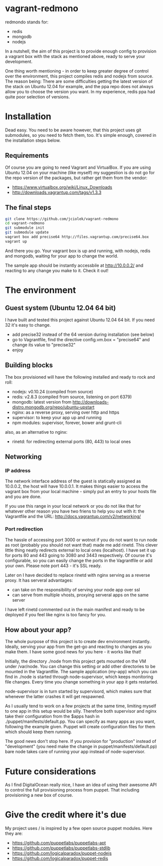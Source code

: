 vagrant-redmono
===============

redmondo stands for:
- redis
- mongodb
- nodejs

In a nutshell, the aim of this project is to provide enough config to provision a vagrant box with the stack as mentioned above, ready to serve your development.

One thing worth mentioning - in order to keep greater degree of control over the environment, this project compiles redis and nodejs from source. The reason being: There are some difficulties getting the latest version of the stack on Ubuntu 12.04 for example, and the ppa repo does not always allow you to choose the version you want. In my experience, redis ppa had quite poor selection of versions.

# Installation
Dead easy. You need to be aware however, that this project uses git submodules, so you need to fetch them, too. It's simple enough, covered in the installation steps below.

## Requirements
Of course you are going to need Vagrant and VirtualBox. If you are using Ubuntu 12.04 on your machine (like myself) my suggestion is do not go for the repo version of the packages, but rather get them from the vendor:
- https://www.virtualbox.org/wiki/Linux_Downloads
- http://downloads.vagrantup.com/tags/v1.3.3

## The final steps
```bash
git clone https://github.com/jciolek/vagrant-redmono
cd vagrant-redmono
git submodule init
git submodule update
vagrant box add precise64 http://files.vagrantup.com/precise64.box
vagrant up
```
And there you go. Your vagrant box is up and running, with nodejs, redis and mongodb, waiting for your app to change the world.

The sample app should be instantly accessbile at http://10.0.0.2/ and reacting to any change you make to it. Check it out!

# The environment

## Guest system (Ubuntu 12.04 64 bit)
I have built and tested this project against Ubuntu 12.04 64 bit. If you need 32 it's easy to change.
- add precise32 instead of the 64 version during installation (see below)
- go to Vagrantfile, find the directive config.vm.box = "precise64" and change its value to "precise32"
- enjoy


## Building blocks
The box provisioned will have the following installed and ready to rock and roll:

- nodejs: v0.10.24 (compiled from source)
- redis: v2.8.3 (compiled from source, listening on port 6379)
- mongodb: latest version from http://downloads-distro.mongodb.org/repo/ubuntu-upstart
- nginx: as a reverse proxy, serving over http and https
- supervisor: to keep your app up and running
- npm modules: supervisor, forever, bower and grunt-cli

also, as an alternative to nginx:
- rinetd: for redirecting external ports (80, 443) to local ones

## Networking
### IP address
The network interface address of the guest is statically assigned as 10.0.0.2, the host will have 10.0.0.1. It makes things easier to access the vagrant box from your local machine - simply put an entry to your hosts file and you are done.

If you use this range in your local network or you do not like that for whatever other reason you have two friens to help you out with it: the Vagrantfile and the URL: http://docs.vagrantup.com/v2/networking/

### Port redirection
The hassle of accessing port 3000 or wotnot if you do not want to run node as root (probably you should not want that) made me add rinetd. This clever little thing neatly redirects external to local ones (localhost). I have set it up for ports 80 and 443 going to 3080 and 3443 respectively. Of course it's configurable, so you can easily change the ports in the Vagrantfile or add your own. Please note port 443 - it's SSL ready.

Later on I have decided to replace rinetd with nginx serving as a reverse proxy. It has serveral advantages:
- can take on the responsibility of serving your node app over ssl
- can serve from multiple vhosts, proxying serveral apps on the same server

I have left rinetd commented out in the main manifest and ready to be deployed if you feel like nginx is too fancy for you.

## How about your app?
The whole purpose of this project is to create dev environment instantly. Ideally, serving your app from the get-go and reacting to changes as you make them. I have some good news for you here - it works like that!

Initially, the directory ./node from this project gets mounted on the VM under /var/node. You can change this setting or add other directories to be mounted in the Vagrantfile. The sample application (my-app) which you can find in ./node is started through node-supervisor, which keeps monitoring file changes. Every time you change something in your app it gets restarted.

node-supervisor is in turn started by supervisord, which makes sure that whenever the latter crashes it will get respawned.

As I usually tend to work on a few projects at the same time, limiting myself to one app in this setup would be silly. Therefore both supervisor and nginx take their configuration from the $apps hash in ./puppet/manifests/default.pp. You can specify as many apps as you want, following the example given. Puppet will create configuration files for them which should keep them running.

The good news don't stop here. If you provision for "production" instead of "development" (you need make the change in puppet/manifests/default.pp) bare node takes care of running your app instead of node-supervisor. 

# Future considerations
As I find DigitalOcean really nice, I have an idea of using their awesome API to control the full provisioning process from puppet. That including provisioning a new box of course.

# Give the credit where it's due
My project uses / is inspired by a few open source puppet modules. Here they are:
- https://github.com/puppetlabs/puppetlabs-apt
- https://github.com/puppetlabs/puppetlabs-stdlib
- https://github.com/logicalparadox/puppet-nodejs
- https://github.com/logicalparadox/puppet-redis


